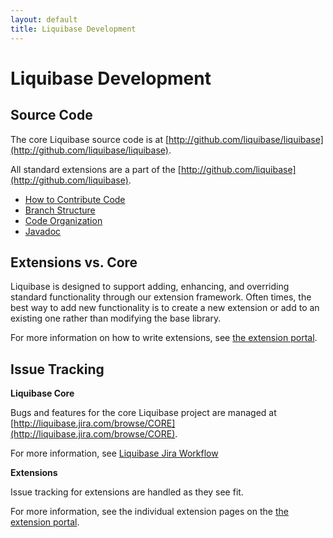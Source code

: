 ```yaml
---
layout: default
title: Liquibase Development
---
```


# Liquibase Development

## Source Code ##

The core Liquibase source code is at [http://github.com/liquibase/liquibase](http://github.com/liquibase/liquibase).

All standard extensions are a part of the [http://github.com/liquibase](http://github.com/liquibase).

* [How to Contribute Code](contribute.html)
* [Branch Structure](branches.html)
* [Code Organization](code_org.html)
* [Javadoc](../javadoc/index.html)

## Extensions vs. Core

Liquibase is designed to support adding, enhancing, and overriding standard functionality through our extension framework.
Often times, the best way to add new functionality is to create a new extension or add to an existing one rather than modifying the base library.

For more information on how to write extensions, see [the extension portal](../extensions/index.html).

## Issue Tracking ##

**Liquibase Core**

Bugs and features for the core Liquibase project are managed at [http://liquibase.jira.com/browse/CORE](http://liquibase.jira.com/browse/CORE).

For more information, see [Liquibase Jira Workflow](jira.html)

**Extensions**

Issue tracking for extensions are handled as they see fit.

For more information, see the individual extension pages on the [the extension portal](../extensions/index.html).